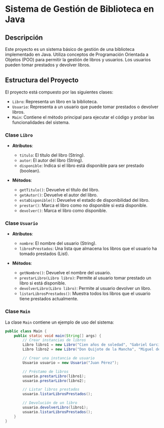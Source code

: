 # Sistema de Gestión de Biblioteca en Java

## Descripción

Este proyecto es un sistema básico de gestión de una biblioteca implementado en Java. Utiliza conceptos de Programación Orientada a Objetos (POO) para permitir la gestión de libros y usuarios. Los usuarios pueden tomar prestados y devolver libros.

## Estructura del Proyecto

El proyecto está compuesto por las siguientes clases:

- `Libro`: Representa un libro en la biblioteca.
- `Usuario`: Representa a un usuario que puede tomar prestados o devolver libros.
- `Main`: Contiene el método principal para ejecutar el código y probar las funcionalidades del sistema.

### Clase `Libro`

- **Atributos**:
  - `titulo`: El título del libro (String).
  - `autor`: El autor del libro (String).
  - `disponible`: Indica si el libro está disponible para ser prestado (boolean).

- **Métodos**:
  - `getTitulo()`: Devuelve el título del libro.
  - `getAutor()`: Devuelve el autor del libro.
  - `estaDisponible()`: Devuelve el estado de disponibilidad del libro.
  - `prestar()`: Marca el libro como no disponible si está disponible.
  - `devolver()`: Marca el libro como disponible.

### Clase `Usuario`

- **Atributos**:
  - `nombre`: El nombre del usuario (String).
  - `librosPrestados`: Una lista que almacena los libros que el usuario ha tomado prestados (List<Libro>).

- **Métodos**:
  - `getNombre()`: Devuelve el nombre del usuario.
  - `prestarLibro(Libro libro)`: Permite al usuario tomar prestado un libro si está disponible.
  - `devolverLibro(Libro libro)`: Permite al usuario devolver un libro.
  - `listarLibrosPrestados()`: Muestra todos los libros que el usuario tiene prestados actualmente.

### Clase `Main`

La clase `Main` contiene un ejemplo de uso del sistema:

```java
public class Main {
    public static void main(String[] args) {
        // Crear instancias de libros
        Libro libro1 = new Libro("Cien años de soledad", "Gabriel García Márquez");
        Libro libro2 = new Libro("Don Quijote de la Mancha", "Miguel de Cervantes");

        // Crear una instancia de usuario
        Usuario usuario = new Usuario("Juan Pérez");

        // Préstamo de libros
        usuario.prestarLibro(libro1);
        usuario.prestarLibro(libro2);

        // Listar libros prestados
        usuario.listarLibrosPrestados();

        // Devolución de un libro
        usuario.devolverLibro(libro1);
        usuario.listarLibrosPrestados();
    }
}

